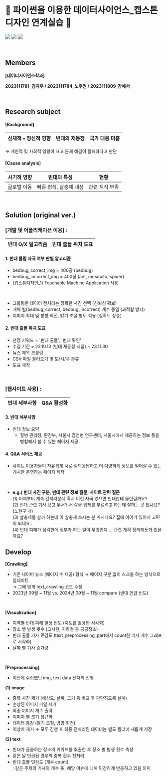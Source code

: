 # 🐞 파이썬을 이용한 데이터사이언스_캡스톤디자인 연계실습 🐞

<div align> 
<img src="https://img.shields.io/badge/GitHub-181717?style=for-the-badge&logo=github&logoColor=white">
<img src="https://img.shields.io/badge/Python-3776AB?style=for-the-badge&logo=python&logoColor=white">
<img src="https://img.shields.io/badge/Git-F05032?style=for-the-badge&logo=git&logoColor=white">
</div align> 

&nbsp;

## Members
**[데이터사이언스학과]**

**2023111781_김지우 / 2023111784_노주원 / 2023111809_장예서**

&nbsp;

##  Research subject
#### [Background]


|신체적 • 정신적 영향|빈대의 재등장|국가 대응 미흡|
|-----|-----|-----|

  ⇒ 개인적 및 사회적 영향이 크고 문제 해결이 필요하다고 판단


#### [Cause analysis]


|시기적 영향|빈대의 특성|현황|
|-----|-----|-----|
|글로벌 이동|빠른 번식, 살충제 내성|관련 지식 부족|

&nbsp;

## Solution (original ver.)
### [개발 및 어플리케이션 이용] : 
|빈대 O/X 알고리즘|빈대 출몰 위치 도표|
|------|------|


#### 1. 빈대 물림 자국 여부 판별 알고리즘
- bedbug_correct_img = 400장 (bedbug)
- bedbug_incorrect_img = 400장 (ant, mosquito, spider)
- (캡스톤디자인_1) Teachable Machine Application 사용

<br>

- 크롤링한 데이터 전처리는 정확한 사진 선택 (신뢰성 확보)
- 개체 별(bedbug_correct, bedbug_incorrect) 개수 통일 (과적합 방지)
- 이미지 확대 및 방향 회전, 밝기 조절 별도 적용 (정확도 상승)

#### 2. 빈대 출몰 위치 도표
- 선정 키워드 = '빈대 출몰', '빈대 확인'
- 수집 기간 = 23.10.13 (빈대 재등장 시점) ~ 23.11.30 <br/>
- 뉴스 제목 크롤링
- CSV 파일 불러오기 및 도/시/구 분류
- 도표 제작 

&nbsp;

### [웹사이트 사용] : 
|빈대 세부사항|Q&A 활성화|
|------|------|


#### 3. 빈대 세부사항
- 빈대 정보 요약
  - 질병 관리청, 환경부, 서울시 감염병 연구센터, 서울시에서 제공하는 정보 등을 병합해서 볼 수 있는 페이지 제공

#### 4. Q&A 서비스 제공
- 사이트 이용자들이 자유롭게 서로 질의응답하고 더 다양하게 정보를 얻어갈 수 있는 게시판 운영하는 페이지 제작

<br>

- **e.g.) 빈대 사진 구분, 빈대 관련 정보 질문, 사이트 관련 질문** <br/>
(1) 어제부터 계속 간지러운데 혹시 이런 자국 있으면 빈대한테 물린걸까요? <br/>
(2) 빈대 관련 기사 보고 무서워서 살균 업체를 부르려고 하는데 잘하는 곳 있나요? (노원구 내) <br/>
(3) 살충제를 살까 하는데 이 살충제 쓰시는 분 계시나요? 집에 아이가 있어서 고민이 되네요..<br/>
(4) 빈대 피해가 심각한데 정부가 하는 일이 무엇인지 ... 관련 계획 정리해둔거 있을까요? <br/>


## Develop
**[Crawling]**
- 기존 네이버 뉴스 (페이지 수 제공) 형식 → 페이지 구분 없이 스크롤 하는 방식으로 업데이트 <br/>
   → 그에 맞게 text_crawling 코드 수정
- 2023년 09월 ~ 11월 vs. 2024년 09월 ~ 11월 compare (빈대 언급 빈도)

<br>

**[Visualization]**
- 지역별 빈대 피해 발생 빈도 (지도를 활용한 시각화) <br/>
- 장소 별 발생 횟수 (고시원, 지하철 등 공공장소) <br/>
- 빈대 출몰 기사 민감도 (text_preprocessing_part에서 count한 기사 개수 그래프로 시각화)
- 날짜 별 기사 증가량

<br>

**[Preprocessing]**
- 이전에 수집했던 img, text data 전처리 진행 <br/>

**(1) image**
  - 중복 사진 제거 (해상도, 날짜, 크기 등 비교 후 판단하도록 설계)
  - 손상된 이미지 파일 제거
  - 최종 이미지 개수 출력
  - 이미지 별 크기 정규화
  - 데이터 증강 (밝기 조절, 방향 회전)
  - 이상치 제거
  ⇒ 모두 진행 후 최종 전처리된 데이터는 별도 폴더에 새롭게 저장

**(2) text**
  - 빈대가 출몰하는 장소의 키워드를 추출한 후 장소 별 발생 횟수 측정
  - 같은 날 언급된 경우의 중복 횟수 전처리
  - 빈대 출몰 민감도 (개수 count) <br/>
    : 같은 주제의 기사의 개수 多, 해당 이슈에 대해 민감하게 반응하고 있음 의미 <br/>
